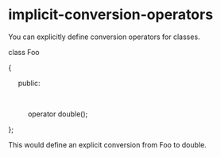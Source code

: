 # implicit-conversion-operators

You can explicitly define conversion operators for classes. 

class Foo

{

     public:

          

          operator double();

};

This would define an explicit conversion from Foo to double.


